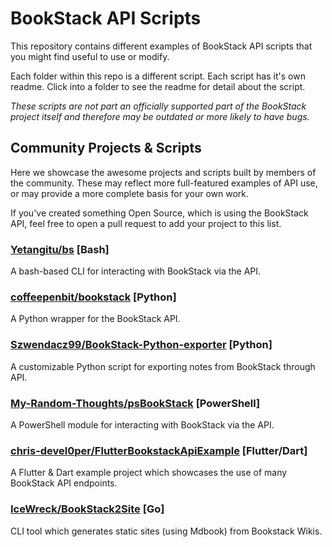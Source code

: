 # BookStack API Scripts

This repository contains different examples of BookStack API scripts that you might find useful to use or modify.


Each folder within this repo is a different script. Each script has it's own readme. Click into a folder to see the readme for detail about the script.


*These scripts are not part an officially supported part of the BookStack project itself and therefore may be outdated or more likely to have bugs.*

## Community Projects & Scripts

Here we showcase the awesome projects and scripts built by members of the community. These may reflect more full-featured examples of API use, or may provide a more complete basis for your own work.

If you've created something Open Source, which is using the BookStack API, feel free to open a pull request to add your project to this list.

### [Yetangitu/bs](https://github.com/Yetangitu/bs) [Bash]

A bash-based CLI for interacting with BookStack via the API.

### [coffeepenbit/bookstack](https://github.com/coffeepenbit/bookstack) [Python]

A Python wrapper for the BookStack API.

### [Szwendacz99/BookStack-Python-exporter](https://github.com/Szwendacz99/BookStack-Python-exporter) [Python]

A customizable Python script for exporting notes from BookStack through API.

### [My-Random-Thoughts/psBookStack](https://github.com/My-Random-Thoughts/psBookStack) [PowerShell]

A PowerShell module for interacting with BookStack via the API.

### [chris-devel0per/FlutterBookstackApiExample](https://github.com/chris-devel0per/FlutterBookstackApiExample) [Flutter/Dart]

A Flutter & Dart example project which showcases the use of many BookStack API endpoints.

### [IceWreck/BookStack2Site](https://github.com/IceWreck/BookStack2Site) [Go]

CLI tool which generates static sites (using Mdbook) from Bookstack Wikis.
